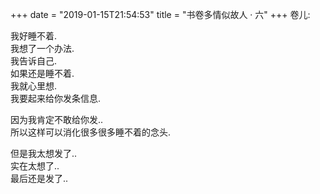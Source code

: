 +++
date = "2019-01-15T21:54:53"
title = "书卷多情似故人 · 六"
+++
卷儿:  
  
我好睡不着.  
我想了一个办法.  
我告诉自己.  
如果还是睡不着.  
我就心里想.  
我要起来给你发条信息.  
  
因为我肯定不敢给你发..  
所以这样可以消化很多很多睡不着的念头.  
  
但是我太想发了..  
实在太想了..  
最后还是发了..  